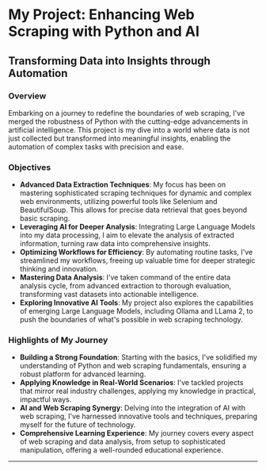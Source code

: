 # My Project: Enhancing Web Scraping with Python and AI

## Transforming Data into Insights through Automation

### Overview
Embarking on a journey to redefine the boundaries of web scraping, I've merged the robustness of Python with the cutting-edge advancements in artificial intelligence. This project is my dive into a world where data is not just collected but transformed into meaningful insights, enabling the automation of complex tasks with precision and ease.

### Objectives
- **Advanced Data Extraction Techniques**: My focus has been on mastering sophisticated scraping techniques for dynamic and complex web environments, utilizing powerful tools like Selenium and BeautifulSoup. This allows for precise data retrieval that goes beyond basic scraping.
- **Leveraging AI for Deeper Analysis**: Integrating Large Language Models into my data processing, I aim to elevate the analysis of extracted information, turning raw data into comprehensive insights.
- **Optimizing Workflows for Efficiency**: By automating routine tasks, I've streamlined my workflows, freeing up valuable time for deeper strategic thinking and innovation.
- **Mastering Data Analysis**: I've taken command of the entire data analysis cycle, from advanced extraction to thorough evaluation, transforming vast datasets into actionable intelligence.
- **Exploring Innovative AI Tools**: My project also explores the capabilities of emerging Large Language Models, including Ollama and LLama 2, to push the boundaries of what's possible in web scraping technology.

### Highlights of My Journey
- **Building a Strong Foundation**: Starting with the basics, I've solidified my understanding of Python and web scraping fundamentals, ensuring a robust platform for advanced learning.
- **Applying Knowledge in Real-World Scenarios**: I've tackled projects that mirror real industry challenges, applying my knowledge in practical, impactful ways.
- **AI and Web Scraping Synergy**: Delving into the integration of AI with web scraping, I've harnessed innovative tools and techniques, preparing myself for the future of technology.
- **Comprehensive Learning Experience**: My journey covers every aspect of web scraping and data analysis, from setup to sophisticated manipulation, offering a well-rounded educational experience.

---

